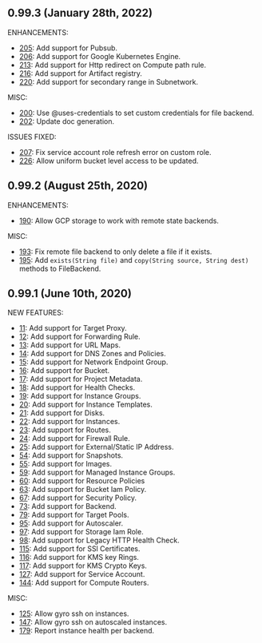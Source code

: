 ## 0.99.3 (January 28th, 2022)

ENHANCEMENTS:

* [205](https://github.com/perfectsense/gyro-google-provider/issues/205): Add support for Pubsub.
* [206](https://github.com/perfectsense/gyro-google-provider/issues/206): Add support for Google Kubernetes Engine.
* [213](https://github.com/perfectsense/gyro-google-provider/issues/213): Add support for Http redirect on Compute path rule.
* [216](https://github.com/perfectsense/gyro-google-provider/issues/216): Add support for Artifact registry.
* [220](https://github.com/perfectsense/gyro-google-provider/pull/220): Add support for secondary range in Subnetwork.

MISC:

* [200](https://github.com/perfectsense/gyro-google-provider/issues/200): Use @uses-credentials to set custom credentials for file backend.
* [202](https://github.com/perfectsense/gyro-google-provider/issues/202): Update doc generation.

ISSUES FIXED:

* [207](https://github.com/perfectsense/gyro-google-provider/issues/207): Fix service account role refresh error on custom role.
* [226](https://github.com/perfectsense/gyro-google-provider/pull/226): Allow uniform bucket level access to be updated.


## 0.99.2 (August 25th, 2020)

ENHANCEMENTS:

* [190](https://github.com/perfectsense/gyro-google-provider/issues/190): Allow GCP storage to work with remote state backends.

MISC:

* [193](https://github.com/perfectsense/gyro-google-provider/issues/193): Fix remote file backend to only delete a file if it exists.
* [195](https://github.com/perfectsense/gyro-google-provider/issues/195): Add `exists(String file)` and `copy(String source, String dest)` methods to FileBackend.

## 0.99.1 (June 10th, 2020)

NEW FEATURES:

* [11](https://github.com/perfectsense/gyro-google-provider/issues/11): Add support for Target Proxy.
* [12](https://github.com/perfectsense/gyro-google-provider/issues/12): Add support for Forwarding Rule.
* [13](https://github.com/perfectsense/gyro-google-provider/issues/13): Add support for URL Maps.
* [14](https://github.com/perfectsense/gyro-google-provider/issues/14): Add support for DNS Zones and Policies.
* [15](https://github.com/perfectsense/gyro-google-provider/issues/15): Add support for Network Endpoint Group.
* [16](https://github.com/perfectsense/gyro-google-provider/issues/16): Add support for Bucket.
* [17](https://github.com/perfectsense/gyro-google-provider/issues/17): Add support for Project Metadata.
* [18](https://github.com/perfectsense/gyro-google-provider/issues/18): Add support for Health Checks.
* [19](https://github.com/perfectsense/gyro-google-provider/issues/19): Add support for Instance Groups.
* [20](https://github.com/perfectsense/gyro-google-provider/issues/20): Add support for Instance Templates.
* [21](https://github.com/perfectsense/gyro-google-provider/issues/21): Add support for Disks.
* [22](https://github.com/perfectsense/gyro-google-provider/issues/22): Add support for Instances.
* [23](https://github.com/perfectsense/gyro-google-provider/issues/23): Add support for Routes.
* [24](https://github.com/perfectsense/gyro-google-provider/issues/24): Add support for Firewall Rule.
* [25](https://github.com/perfectsense/gyro-google-provider/issues/25): Add support for External/Static IP Address.
* [54](https://github.com/perfectsense/gyro-google-provider/issues/54): Add support for Snapshots.
* [55](https://github.com/perfectsense/gyro-google-provider/issues/55): Add support for Images.
* [59](https://github.com/perfectsense/gyro-google-provider/issues/59): Add support for Managed Instance Groups.
* [60](https://github.com/perfectsense/gyro-google-provider/issues/60): Add support for Resource Policies
* [63](https://github.com/perfectsense/gyro-google-provider/issues/63): Add support for Bucket Iam Policy.
* [67](https://github.com/perfectsense/gyro-google-provider/issues/67): Add support for Security Policy.
* [73](https://github.com/perfectsense/gyro-google-provider/issues/73): Add support for Backend.
* [79](https://github.com/perfectsense/gyro-google-provider/issues/79): Add support for Target Pools.
* [95](https://github.com/perfectsense/gyro-google-provider/issues/95): Add support for Autoscaler.
* [97](https://github.com/perfectsense/gyro-google-provider/issues/97): Add support for Storage Iam Role.
* [98](https://github.com/perfectsense/gyro-google-provider/issues/98): Add support for Legacy HTTP Health Check.
* [115](https://github.com/perfectsense/gyro-google-provider/issues/115): Add support for SSl Certificates.
* [116](https://github.com/perfectsense/gyro-google-provider/issues/116): Add support for KMS key Rings.
* [117](https://github.com/perfectsense/gyro-google-provider/issues/117): Add support for KMS Crypto Keys.
* [127](https://github.com/perfectsense/gyro-google-provider/issues/127): Add support for Service Account.
* [144](https://github.com/perfectsense/gyro-google-provider/issues/144): Add support for Compute Routers.

MISC:

* [125](https://github.com/perfectsense/gyro-google-provider/issues/125): Allow gyro ssh on instances.
* [147](https://github.com/perfectsense/gyro-google-provider/issues/147): Allow gyro ssh on autoscaled instances.
* [179](https://github.com/perfectsense/gyro-google-provider/issues/179): Report instance health per backend.
